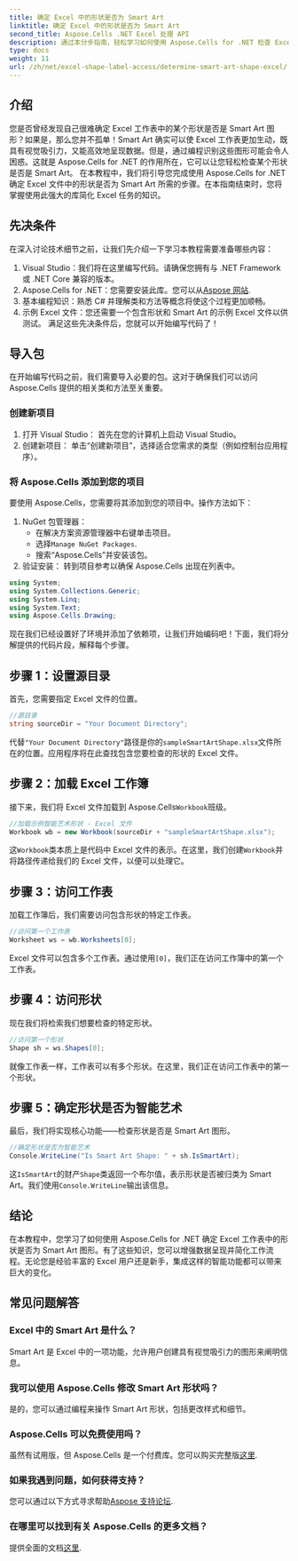 ```yaml
---
title: 确定 Excel 中的形状是否为 Smart Art
linktitle: 确定 Excel 中的形状是否为 Smart Art
second_title: Aspose.Cells .NET Excel 处理 API
description: 通过本分步指南，轻松学习如何使用 Aspose.Cells for .NET 检查 Excel 中的形状是否为 Smart Art。非常适合自动执行 Excel 任务。
type: docs
weight: 11
url: /zh/net/excel-shape-label-access/determine-smart-art-shape-excel/
---
```

## 介绍
您是否曾经发现自己很难确定 Excel 工作表中的某个形状是否是 Smart Art 图形？如果是，那么您并不孤单！Smart Art 确实可以使 Excel 工作表更加生动，既具有视觉吸引力，又能高效地呈现数据。但是，通过编程识别这些图形可能会令人困惑。这就是 Aspose.Cells for .NET 的作用所在，它可以让您轻松检查某个形状是否是 Smart Art。 
在本教程中，我们将引导您完成使用 Aspose.Cells for .NET 确定 Excel 文件中的形状是否为 Smart Art 所需的步骤。在本指南结束时，您将掌握使用此强大的库简化 Excel 任务的知识。
## 先决条件
在深入讨论技术细节之前，让我们先介绍一下学习本教程需要准备哪些内容：
1. Visual Studio：我们将在这里编写代码。请确保您拥有与 .NET Framework 或 .NET Core 兼容的版本。
2. Aspose.Cells for .NET：您需要安装此库。您可以从[Aspose 网站](https://releases.aspose.com/cells/net/).
3. 基本编程知识：熟悉 C# 并理解类和方法等概念将使这个过程更加顺畅。
4. 示例 Excel 文件：您还需要一个包含形状和 Smart Art 的示例 Excel 文件以供测试。
满足这些先决条件后，您就可以开始编写代码了！
## 导入包
在开始编写代码之前，我们需要导入必要的包。这对于确保我们可以访问 Aspose.Cells 提供的相关类和方法至关重要。
### 创建新项目
1. 打开 Visual Studio：
   首先在您的计算机上启动 Visual Studio。
2. 创建新项目：
   单击“创建新项目”，选择适合您需求的类型（例如控制台应用程序）。
### 将 Aspose.Cells 添加到您的项目
要使用 Aspose.Cells，您需要将其添加到您的项目中。操作方法如下：
1. NuGet 包管理器：
   - 在解决方案资源管理器中右键单击项目。
   - 选择`Manage NuGet Packages`.
   - 搜索“Aspose.Cells”并安装该包。
2. 验证安装：
   转到项目参考以确保 Aspose.Cells 出现在列表中。 
```csharp
using System;
using System.Collections.Generic;
using System.Linq;
using System.Text;
using Aspose.Cells.Drawing;
```
现在我们已经设置好了环境并添加了依赖项，让我们开始编码吧！下面，我们将分解提供的代码片段，解释每个步骤。
## 步骤 1：设置源目录
首先，您需要指定 Excel 文件的位置。
```csharp
//源目录
string sourceDir = "Your Document Directory";
```
代替`"Your Document Directory"`路径是你的`sampleSmartArtShape.xlsx`文件所在的位置。应用程序将在此查找包含您要检查的形状的 Excel 文件。
## 步骤 2：加载 Excel 工作簿
接下来，我们将 Excel 文件加载到 Aspose.Cells`Workbook`班级。
```csharp
//加载示例智能艺术形状 - Excel 文件
Workbook wb = new Workbook(sourceDir + "sampleSmartArtShape.xlsx");
```
这`Workbook`类本质上是代码中 Excel 文件的表示。在这里，我们创建`Workbook`并将路径传递给我们的 Excel 文件，以便可以处理它。
## 步骤 3：访问工作表
加载工作簿后，我们需要访问包含形状的特定工作表。
```csharp
//访问第一个工作表
Worksheet ws = wb.Worksheets[0];
```
 Excel 文件可以包含多个工作表。通过使用`[0]`，我们正在访问工作簿中的第一个工作表。 
## 步骤 4：访问形状
现在我们将检索我们想要检查的特定形状。
```csharp
//访问第一个形状
Shape sh = ws.Shapes[0];
```
就像工作表一样，工作表可以有多个形状。在这里，我们正在访问工作表中的第一个形状。 
## 步骤 5：确定形状是否为智能艺术
最后，我们将实现核心功能——检查形状是否是 Smart Art 图形。
```csharp
//确定形状是否为智能艺术
Console.WriteLine("Is Smart Art Shape: " + sh.IsSmartArt);
```
这`IsSmartArt`的财产`Shape`类返回一个布尔值，表示形状是否被归类为 Smart Art。我们使用`Console.WriteLine`输出该信息。 
## 结论
在本教程中，您学习了如何使用 Aspose.Cells for .NET 确定 Excel 工作表中的形状是否为 Smart Art 图形。有了这些知识，您可以增强数据呈现并简化工作流程。无论您是经验丰富的 Excel 用户还是新手，集成这样的智能功能都可以带来巨大的变化。 
## 常见问题解答
### Excel 中的 Smart Art 是什么？
Smart Art 是 Excel 中的一项功能，允许用户创建具有视觉吸引力的图形来阐明信息。
### 我可以使用 Aspose.Cells 修改 Smart Art 形状吗？
是的，您可以通过编程来操作 Smart Art 形状，包括更改样式和细节。
### Aspose.Cells 可以免费使用吗？
虽然有试用版，但 Aspose.Cells 是一个付费库。您可以购买完整版[这里](https://purchase.aspose.com/buy).
### 如果我遇到问题，如何获得支持？
您可以通过以下方式寻求帮助[Aspose 支持论坛](https://forum.aspose.com/c/cells/9).
### 在哪里可以找到有关 Aspose.Cells 的更多文档？
提供全面的文档[这里](https://reference.aspose.com/cells/net/).
